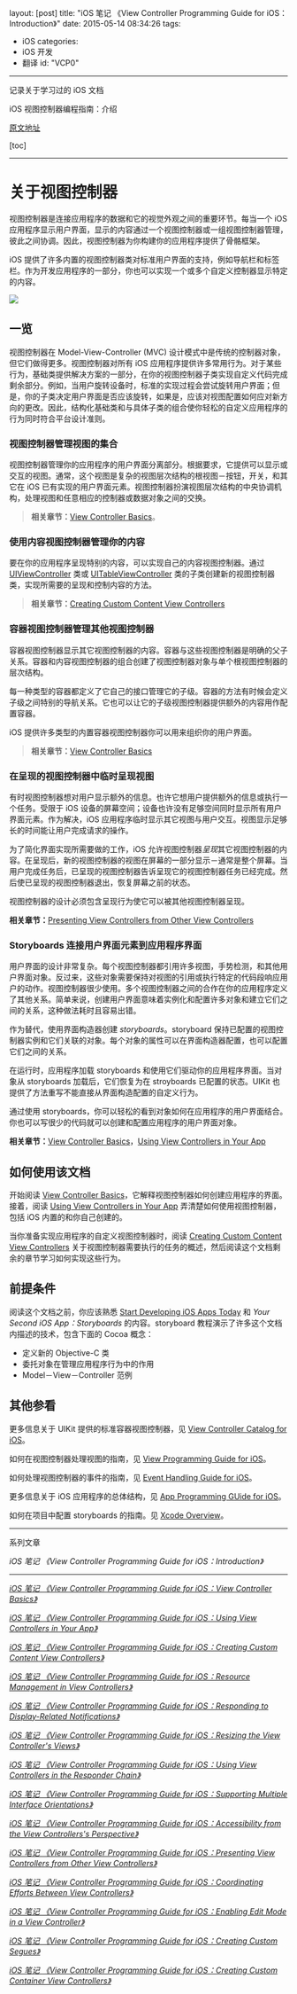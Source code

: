 layout: [post]
title: "iOS 笔记 《View Controller Programming Guide for iOS：Introduction》"
date: 2015-05-14 08:34:26
tags: 
- iOS
categories: 
- iOS 开发
- 翻译
id: "VCP0"

---

记录关于学习过的 iOS 文档

iOS 视图控制器编程指南：介绍

<!-- more -->

[原文地址](https://developer.apple.com/library/ios/featuredarticles/ViewControllerPGforiPhoneOS/Introduction/Introduction.html#//apple_ref/doc/uid/TP40007457-CH1-SW1)



[toc]

---

# 关于视图控制器

视图控制器是连接应用程序的数据和它的视觉外观之间的重要环节。每当一个 iOS 应用程序显示用户界面，显示的内容通过一个视图控制器或一组视图控制器管理，彼此之间协调。因此，视图控制器为你构建你的应用程序提供了骨骼框架。

iOS 提供了许多内置的视图控制器类对标准用户界面的支持，例如导航栏和标签栏。作为开发应用程序的一部分，你也可以实现一个或多个自定义控制器显示特定的内容。

![](./navigation_interface_2x.jpg)

## 一览
视图控制器在 Model-View-Controller (MVC) 设计模式中是传统的控制器对象，但它们做得更多。视图控制器对所有 iOS 应用程序提供许多常用行为。对于某些行为，基础类提供解决方案的一部分，在你的视图控制器子类实现自定义代码完成剩余部分。例如，当用户旋转设备时，标准的实现过程会尝试旋转用户界面；但是，你的子类决定用户界面是否应该旋转，如果是，应该对视图配置如何应对新方向的更改。因此，结构化基础类和与具体子类的组合使你轻松的自定义应用程序的行为同时符合平台设计准则。

### 视图控制器管理视图的集合
视图控制器管理你的应用程序的用户界面分离部分。根据要求，它提供可以显示或交互的视图。通常，这个视图是复杂的视图层次结构的根视图－按钮，开关，和其它在 iOS 已有实现的用户界面元素。视图控制器扮演视图层次结构的中央协调机构，处理视图和任意相应的控制器或数据对象之间的交换。

> **相关章节：**[View Controller Basics](https://developer.apple.com/library/ios/featuredarticles/ViewControllerPGforiPhoneOS/AboutViewControllers/AboutViewControllers.html#//apple_ref/doc/uid/TP40007457-CH112-SW10)。

### 使用内容视图控制器管理你的内容
要在你的应用程序呈现特别的内容，可以实现自己的内容视图控制器。通过 [UIViewController](https://developer.apple.com/library/ios/documentation/UIKit/Reference/UIViewController_Class/index.html#//apple_ref/occ/cl/UIViewController) 类或 [UITableViewController](https://developer.apple.com/library/ios/documentation/UIKit/Reference/UITableViewController_Class/index.html#//apple_ref/occ/cl/UITableViewController) 类的子类创建新的视图控制器类，实现所需要的呈现和控制内容的方法。

> **相关章节：**[Creating Custom Content View Controllers](https://developer.apple.com/library/ios/featuredarticles/ViewControllerPGforiPhoneOS/BasicViewControllers/BasicViewControllers.html#//apple_ref/doc/uid/TP40007457-CH101-SW1)


### 容器视图控制器管理其他视图控制器
容器视图控制器显示其它视图控制器的内容。容器与这些视图控制器是明确的父子关系。容器和内容视图控制器的组合创建了视图控制器对象与单个根视图控制器的层次结构。

每一种类型的容器都定义了它自己的接口管理它的子级。容器的方法有时候会定义子级之间特别的导航关系。它也可以让它的子级视图控制器提供额外的内容用作配置容器。

iOS 提供许多类型的内置容器视图控制器你可以用来组织你的用户界面。

> **相关章节：**[View Controller Basics](https://developer.apple.com/library/ios/featuredarticles/ViewControllerPGforiPhoneOS/BasicViewControllers/BasicViewControllers.html#//apple_ref/doc/uid/TP40007457-CH101-SW1)

### 在呈现的视图控制器中临时呈现视图

有时视图控制器想对用户显示额外的信息。也许它想用户提供额外的信息或执行一个任务。受限于 iOS 设备的屏幕空间；设备也许没有足够空间同时显示所有用户界面元素。作为解决，iOS 应用程序临时显示其它视图与用户交互。视图显示足够长的时间能让用户完成请求的操作。

为了简化界面实现所需要做的工作，iOS 允许视图控制器*呈现*其它视图控制器的内容。在呈现后，新的视图控制器的视图在屏幕的一部分显示－通常是整个屏幕。当用户完成任务后，已呈现的视图控制器告诉呈现它的视图控制器任务已经完成。然后使已呈现的视图控制器退出，恢复屏幕之前的状态。

视图控制器的设计必须包含呈现行为使它可以被其他视图控制器呈现。

**相关章节：**[Presenting View Controllers from Other View Controllers](https://developer.apple.com/library/ios/featuredarticles/ViewControllerPGforiPhoneOS/ModalViewControllers/ModalViewControllers.html#//apple_ref/doc/uid/TP40007457-CH111-SW1)

### Storyboards 连接用户界面元素到应用程序界面
用户界面的设计非常复杂。每个视图控制器都引用许多视图，手势检测，和其他用户界面对象。反过来，这些对象需要保持对视图的引用或执行特定的代码段响应用户的动作。视图控制器很少使用。多个视图控制器之间的合作在你的应用程序定义了其他关系。简单来说，创建用户界面意味着实例化和配置许多对象和建立它们之间的关系，这种做法耗时且容易出错。

作为替代，使用界面构造器创建 *storyboards*。storyboard 保持已配置的视图控制器实例和它们关联的对象。每个对象的属性可以在界面构造器配置，也可以配置它们之间的关系。

在运行时，应用程序加载 storyboards 和使用它们驱动你的应用程序界面。当对象从 storyboards 加载后，它们恢复为在 stroyboards 已配置的状态。UIKit 也提供了方法重写不能直接从界面构造配置的自定义行为。

通过使用 storyboards，你可以轻松的看到对象如何在应用程序的用户界面结合。你也可以写很少的代码就可以创建和配置应用程序的用户界面对象。

**相关章节：**[View Controller Basics](https://developer.apple.com/library/ios/featuredarticles/ViewControllerPGforiPhoneOS/AboutViewControllers/AboutViewControllers.html#//apple_ref/doc/uid/TP40007457-CH112-SW10)，[Using View Controllers in Your App](https://developer.apple.com/library/ios/featuredarticles/ViewControllerPGforiPhoneOS/UsingViewControllersinYourApplication/UsingViewControllersinYourApplication.html#//apple_ref/doc/uid/TP40007457-CH6-SW1)


## 如何使用该文档
开始阅读 [View Controller Basics](https://developer.apple.com/library/ios/featuredarticles/ViewControllerPGforiPhoneOS/AboutViewControllers/AboutViewControllers.html#//apple_ref/doc/uid/TP40007457-CH112-SW10)，它解释视图控制器如何创建应用程序的界面。接着，阅读 [Using View Controllers in Your App](https://developer.apple.com/library/ios/featuredarticles/ViewControllerPGforiPhoneOS/UsingViewControllersinYourApplication/UsingViewControllersinYourApplication.html#//apple_ref/doc/uid/TP40007457-CH6-SW1) 弄清楚如何使用视图控制器，包括 iOS 内置的和你自己创建的。

当你准备实现应用程序的自定义视图控制器时，阅读 [Creating Custom Content View Controllers](https://developer.apple.com/library/ios/featuredarticles/ViewControllerPGforiPhoneOS/BasicViewControllers/BasicViewControllers.html#//apple_ref/doc/uid/TP40007457-CH101-SW1) 关于视图控制器需要执行的任务的概述，然后阅读这个文档剩余的章节学习如何实现这些行为。

## 前提条件
阅读这个文档之前，你应该熟悉 [Start Developing iOS Apps Today](https://developer.apple.com/library/ios/referencelibrary/GettingStarted/RoadMapiOS/index.html#//apple_ref/doc/uid/TP40011343) 和 *Your Second iOS App：Storyboards* 的内容。storyboard 教程演示了许多这个文档内描述的技术，包含下面的 Cocoa 概念：

- 定义新的 Objective-C 类
- 委托对象在管理应用程序行为中的作用
- Model－View－Controller 范例


## 其他参看

更多信息关于 UIKit 提供的标准容器视图控制器，见 [View Controller Catalog for iOS](https://developer.apple.com/library/ios/documentation/WindowsViews/Conceptual/ViewControllerCatalog/Introduction.html#//apple_ref/doc/uid/TP40011313)。

如何在视图控制器处理视图的指南，见 [View Programming Guide for iOS](https://developer.apple.com/library/ios/documentation/WindowsViews/Conceptual/ViewPG_iPhoneOS/Introduction/Introduction.html#//apple_ref/doc/uid/TP40009503)。

如何处理视图控制器的事件的指南，见 [Event Handling Guide for iOS](https://developer.apple.com/library/ios/documentation/EventHandling/Conceptual/EventHandlingiPhoneOS/Introduction/Introduction.html#//apple_ref/doc/uid/TP40009541)。

更多信息关于 iOS 应用程序的总体结构，见 [App Programming GUide for iOS](https://developer.apple.com/library/ios/documentation/iPhone/Conceptual/iPhoneOSProgrammingGuide/Introduction/Introduction.html#//apple_ref/doc/uid/TP40007072)。

如何在项目中配置 storyboards 的指南。见 [Xcode Overview](https://developer.apple.com/library/ios/documentation/ToolsLanguages/Conceptual/Xcode_Overview/index.html#//apple_ref/doc/uid/TP40010215)。

---


系列文章

*iOS 笔记 《View Controller Programming Guide for iOS：Introduction》*


---

[*iOS 笔记 《View Controller Programming Guide for iOS：View Controller Basics》*](../VCP1) 

[*iOS 笔记 《View Controller Programming Guide for iOS：Using View Controllers in Your App》*](../VCP2) 

[*iOS 笔记 《View Controller Programming Guide for iOS：Creating Custom Content View Controllers》*](../VCP3) 

[*iOS 笔记 《View Controller Programming Guide for iOS：Resource Management in View Controllers》*](../VCP4) 

[*iOS 笔记 《View Controller Programming Guide for iOS：Responding to Display-Related Notifications》*](../VCP5) 

[*iOS 笔记 《View Controller Programming Guide for iOS：Resizing the View Controller's Views》*](../VCP6) 

[*iOS 笔记 《View Controller Programming Guide for iOS：Using View Controllers in the Responder Chain》*](../VCP7) 

[*iOS 笔记 《View Controller Programming Guide for iOS：Supporting Multiple Interface Orientations》*](../VCP8) 

[*iOS 笔记 《View Controller Programming Guide for iOS：Accessibility from the View Controllers's Perspective》*](../VCP9) 

[*iOS 笔记 《View Controller Programming Guide for iOS：Presenting View Controllers from Other View Controllers》*](../VCP10) 

[*iOS 笔记 《View Controller Programming Guide for iOS：Coordinating Efforts Between View Controllers》*](../VCP11) 

[*iOS 笔记 《View Controller Programming Guide for iOS：Enabling Edit Mode in a View Controller》*](../VCP12) 

[*iOS 笔记 《View Controller Programming Guide for iOS：Creating Custom Segues》*](../VCP13) 

[*iOS 笔记 《View Controller Programming Guide for iOS：Creating Custom Container View Controllers》*](../VCP14)



